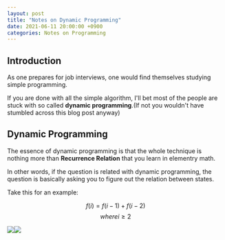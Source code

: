 ```yaml
---
layout: post
title: "Notes on Dynamic Programming"
date: 2021-06-11 20:00:00 +0900
categories: Notes on Programming
---
```


## Introduction

As one prepares for job interviews, one would find themselves studying simple programming. 

If you are done with all the simple algorithm, I'll bet most of the people are stuck with so called **dynamic programming**.(If not you wouldn't have stumbled across this blog post anyway)

## Dynamic Programming

The essence of dynamic programming is that the whole technique is nothing more than **Recurrence Relation** that you learn in elementry math. 

In other words, if the question is related with dynamic programming, the question is basically asking you to figure out the relation between states. 

Take this for an example:

$$f(i) = f(i-1) + f(i-2)$$
$$where i \geq 2$$

<img src="https://render.githubusercontent.com/render/math?math=f(i) = f(i-1)"><img src="https://render.githubusercontent.com/render/math?math=+ f(i-2)">


